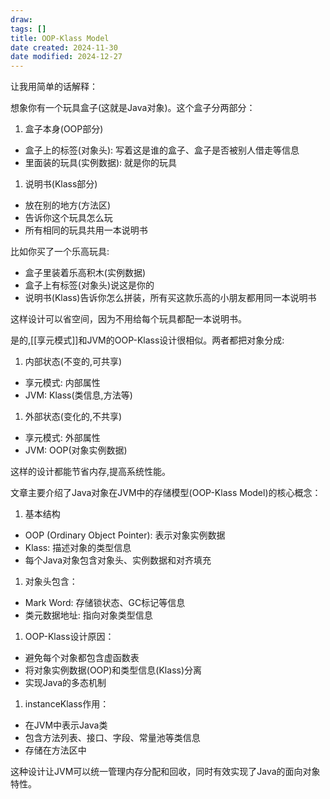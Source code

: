 ```yaml
---
draw:
tags: []
title: OOP-Klass Model
date created: 2024-11-30
date modified: 2024-12-27
---
```


让我用简单的话解释：

想象你有一个玩具盒子(这就是Java对象)。这个盒子分两部分：

1. 盒子本身(OOP部分)
- 盒子上的标签(对象头): 写着这是谁的盒子、盒子是否被别人借走等信息
- 里面装的玩具(实例数据): 就是你的玩具

1. 说明书(Klass部分)
- 放在别的地方(方法区)
- 告诉你这个玩具怎么玩
- 所有相同的玩具共用一本说明书

比如你买了一个乐高玩具:

- 盒子里装着乐高积木(实例数据)
- 盒子上有标签(对象头)说这是你的
- 说明书(Klass)告诉你怎么拼装，所有买这款乐高的小朋友都用同一本说明书

这样设计可以省空间，因为不用给每个玩具都配一本说明书。

是的,[[享元模式]]和JVM的OOP-Klass设计很相似。两者都把对象分成:

1. 内部状态(不变的,可共享)

- 享元模式: 内部属性
- JVM: Klass(类信息,方法等)

1. 外部状态(变化的,不共享)

- 享元模式: 外部属性
- JVM: OOP(对象实例数据)

这样的设计都能节省内存,提高系统性能。

文章主要介绍了Java对象在JVM中的存储模型(OOP-Klass Model)的核心概念：

1. 基本结构
- OOP (Ordinary Object Pointer): 表示对象实例数据
- Klass: 描述对象的类型信息
- 每个Java对象包含对象头、实例数据和对齐填充

1. 对象头包含：
- Mark Word: 存储锁状态、GC标记等信息
- 类元数据地址: 指向对象类型信息

1. OOP-Klass设计原因：
- 避免每个对象都包含虚函数表
- 将对象实例数据(OOP)和类型信息(Klass)分离
- 实现Java的多态机制

1. instanceKlass作用：
- 在JVM中表示Java类
- 包含方法列表、接口、字段、常量池等类信息
- 存储在方法区中

这种设计让JVM可以统一管理内存分配和回收，同时有效实现了Java的面向对象特性。
